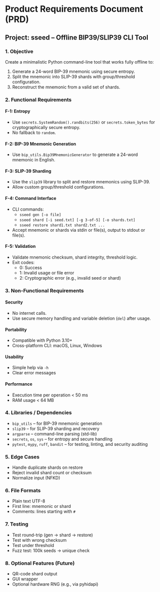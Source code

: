 # Product Requirements Document (PRD)

## Project: sseed – Offline BIP39/SLIP39 CLI Tool

### 1. Objective
Create a minimalistic Python command-line tool that works fully offline to:
1. Generate a 24-word BIP-39 mnemonic using secure entropy.
2. Split the mnemonic into SLIP-39 shards with group/threshold configuration.
3. Reconstruct the mnemonic from a valid set of shards.

### 2. Functional Requirements

#### F-1: Entropy
- Use `secrets.SystemRandom().randbits(256)` or `secrets.token_bytes` for cryptographically secure entropy.
- No fallback to `random`.

#### F-2: BIP-39 Mnemonic Generation
- Use `bip_utils.Bip39MnemonicGenerator` to generate a 24-word mnemonic in English.

#### F-3: SLIP-39 Sharding
- Use the `slip39` library to split and restore mnemonics using SLIP-39.
- Allow custom group/threshold configurations.

#### F-4: Command Interface
- CLI commands:
    - `sseed gen [-o file]`
    - `sseed shard [-i seed.txt] [-g 3-of-5] [-o shards.txt]`
    - `sseed restore shard1.txt shard2.txt ...`
- Accept mnemonic or shards via stdin or file(s), output to stdout or file(s).

#### F-5: Validation
- Validate mnemonic checksum, shard integrity, threshold logic.
- Exit codes:
    - 0: Success
    - 1: Invalid usage or file error
    - 2: Cryptographic error (e.g., invalid seed or shard)

### 3. Non-Functional Requirements

#### Security
- No internet calls.
- Use secure memory handling and variable deletion (`del`) after usage.

#### Portability
- Compatible with Python 3.10+
- Cross-platform CLI: macOS, Linux, Windows

#### Usability
- Simple help via `-h`
- Clear error messages

#### Performance
- Execution time per operation < 50 ms
- RAM usage < 64 MB

### 4. Libraries / Dependencies
- `bip_utils` – for BIP-39 mnemonic generation
- `slip39` – for SLIP-39 sharding and recovery
- `argparse` – command-line parsing (std-lib)
- `secrets`, `os`, `sys` – for entropy and secure handling
- `pytest`, `mypy`, `ruff`, `bandit` – for testing, linting, and security auditing

### 5. Edge Cases
- Handle duplicate shards on restore
- Reject invalid shard count or checksum
- Normalize input (NFKD)

### 6. File Formats
- Plain text UTF-8
- First line: mnemonic or shard
- Comments: lines starting with `#`

### 7. Testing
- Test round-trip (gen → shard → restore)
- Test with wrong checksum
- Test under threshold
- Fuzz test: 100k seeds → unique check

### 8. Optional Features (Future)
- QR-code shard output
- GUI wrapper
- Optional hardware RNG (e.g., via pyhidapi)